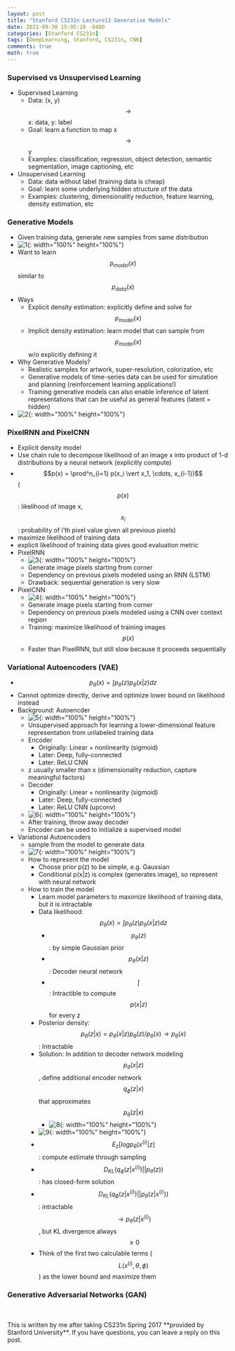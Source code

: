 ```yaml
---
layout: post
title: "Stanford CS231n Lecture13 Generative Models"
date: 2021-09-30 15:05:28 -0400
categories: [Stanford CS231n]
tags: [DeepLearning, Stanford, CS231n, CNN]
comments: true
math: true
---
```


### Supervised vs Unsupervised Learning
- Supervised Learning
    - Data: (x, y) $$\rightarrow$$ x: data, y: label
    - Goal: learn a function to map x $$\rightarrow$$ y
    - Examples: classification, regression, object detection, semantic segmentation, image captioning, etc
- Unsupervised Learning
    - Data: data without label (training data is cheap)
    - Goal: learn some underlying hidden structure of the data
    - Examples: clustering, dimensionality reduction, feature learning, density estimation, etc

### Generative Models
- Given training data, generate new samples from same distribution
- ![1](/images/cs231n/lec13/1.png){: width="100%" height="100%"}
- Want to learn $$p_{model}(x)$$ similar to $$p_{data}(x)$$
- Ways
    - Explicit density estimation: explicitly define and solve for $$p_{model}(x)$$
    - Implicit density estimation: learn model that can sample from $$p_{model}(x)$$ w/o explicitly defining it 
- Why Generative Models?
    - Realistic samples for artwork, super-resolution, colorization, etc
    - Generative models of time-series data can be used for simulation and planning (reinforcement learning applications!)
    - Training generative models can also enable inference of latent representations that can be useful as general features (latent = hidden)
- ![2](/images/cs231n/lec13/2.png){: width="100%" height="100%"}

### PixelRNN and PixelCNN
- Explicit density model
- Use chain rule to decompose likelihood of an image x into product of 1-d distributions by a neural network (explicitly compute)
- $$p(x) = \prod^n_{i=1} p(x_i \vert x_1, \cdots, x_{i-1})$$ ($$p(x)$$: likelihood of image x, $$x_i$$: probability of i’th pixel value given all previous pixels)
- maximize likelihood of training data
- explicit likelihood of training data gives good evaluation metric
- PixelRNN
    - ![3](/images/cs231n/lec13/3.png){: width="100%" height="100%"}
    - Generate image pixels starting from corner
    - Dependency on previous pixels modeled using an RNN (LSTM)
    - Drawback: sequential generation is very slow
- PixelCNN
    - ![4](/images/cs231n/lec13/4.png){: width="100%" height="100%"}
    - Generate image pixels starting from corner
    - Dependency on previous pixels modeled using a CNN over context region
    - Training: maximize likelihood of training images $$p(x)$$
    - Faster than PixelRNN, but still slow because it proceeds sequentially

### Variational Autoencoders (VAE)
- $$p_{\theta}(x) = \int p_{\theta}(z)p_{\theta}(x \vert z)dz$$
- Cannot optimize directly, derive and optimize lower bound on likelihood instead
- Background: Autoencder
    - ![5](/images/cs231n/lec13/5.png){: width="100%" height="100%"}
    - Unsupervised approach for learning a lower-dimensional feature representation from unlabeled training data
    - Encoder
        - Originally: Linear + nonlinearity (sigmoid)
        - Later: Deep, fully-connected
        - Later: ReLU CNN 
    - z usually smaller than x (dimensionality reduction, capture meaningful factors)
    - Decoder
        - Originally: Linear + nonlinearity (sigmoid)
        - Later: Deep, fully-connected
        - Later: ReLU CNN (upconv) 
    - ![6](/images/cs231n/lec13/6.png){: width="100%" height="100%"}
    - After training, throw away decoder
    - Encoder can be used to initialize a supervised model
- Variational Autoencoders
    - sample from the model to generate data
    - ![7](/images/cs231n/lec13/7.png){: width="100%" height="100%"}
    - How to represent the model
        - Choose prior p(z) to be simple, e.g. Gaussian
        - Conditional p(x|z) is complex (generates image), so represent with neural network
    - How to train the model
        - Learn model parameters to maximize likelihood of training data, but it is intractable
        - Data likelihood: $$p_{\theta}(x) = \int p_{\theta}(z)p_{\theta}(x \vert z)dz$$
            - $$p_{\theta}(z)$$: by simple Gaussian prior
            - $$p_{\theta}(x \vert z)$$: Decoder neural network
            - $$\int$$: Intractible to compute $$p(x \vert z)$$ for every z
        - Posterior density: $$p_{\theta}(z \vert x) = p_{\theta}(x \vert z)p_{\theta}(z)/p_{\theta}(x) \rightarrow p_{\theta}(x)$$: Intractable
        -  Solution: In addition to decoder network modeling $$p_{\theta}(x \vert z)$$, define additional encoder network $$q_{\phi}(z \vert x)$$ that approximates $$p_{\theta}(z \vert x)$$
            - ![8](/images/cs231n/lec13/8.png){: width="100%" height="100%"}
        - ![9](/images/cs231n/lec13/9.png){: width="100%" height="100%"}
        - $$E_z[ log p_{\theta} (x^{(i)} \vert z  ]$$: compute estimate through sampling
        - $$D_{KL}(q_{\phi}(z \vert x^{(i)}) \vert \vert p_{\theta}(z))$$: has closed-form solution
        - $$D_{KL}(q_{\phi}(z \vert x^{(i)}) \vert \vert p_{\theta}(z \vert x^{(i)}))$$: intractable $$\rightarrow p_{\theta}(z \vert x^{(i)})$$, but KL divergence always $$\geq 0$$
        - Think of the first two calculable terms ($$L(x^{(i)}, \theta, \phi)$$) as the lower bound and maximize them

### Generative Adversarial Networks (GAN)


<br/>
<br/>
This is written by me after taking CS231n Spring 2017 **provided by Stanford University**.
If you have questions, you can leave a reply on this post.